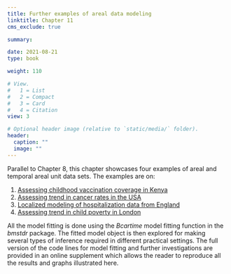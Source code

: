 ```yaml
---
title: Further examples of areal data modeling
linktitle: Chapter 11
cms_exclude: true

summary: 

date: 2021-08-21
type: book

weight: 110

# View.
#   1 = List
#   2 = Compact
#   3 = Card
#   4 = Citation
view: 3

# Optional header image (relative to `static/media/` folder).
header:
  caption: ""
  image: ""
---
```


Parallel to Chapter 8, this chapter showcases four examples of areal and temporal areal unit data sets. The examples are on: 

<ol>
<li> <a href="../Rcode/Chap11_Kenya.html"> Assessing childhood vaccination coverage in Kenya </a>
<li>  <a href="../Rcode/Chap11_USA.html"> Assessing trend in cancer rates in the USA </a>
<li>  <a href="../Rcode/Chap11_eng.html"> Localized modeling of hospitalization data from England </a>
<li> <a href="../Rcode/Chap11_london.html"> Assessing trend in child poverty in London </a>
</ol>
<p>

All the model fitting  is done using the  <i>Bcartime</i> model fitting function in the  <i>bmstdr</i> package.
The fitted model object is then explored for making several types of inference required
in different practical settings. The full version of the
code lines for model fitting and further investigations   are provided in an online supplement which allows
the reader  to reproduce all the results and graphs illustrated here.
